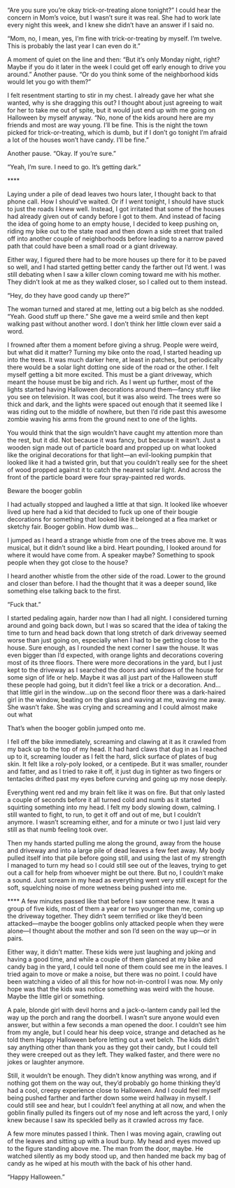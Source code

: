 “Are you sure you’re okay trick-or-treating alone tonight?”  I could hear the concern in Mom’s voice, but I wasn’t sure it was real.  She had to work late every night this week, and I knew she didn’t have an answer if I said no.

“Mom, no, I mean, yes, I’m fine with trick-or-treating by myself.  I’m twelve.  This is probably the last year I can even do it.”

A moment of quiet on the line and then:  “But it’s only Monday night, right?  Maybe if you do it later in the week I could get off early enough to drive you around.”  Another pause.  “Or do you think some of the neighborhood kids would let you go with them?”

I felt resentment starting to stir in my chest.  I already gave her what she wanted, why is she dragging this out?  I thought about just agreeing to wait for her to take me out of spite, but it would just end up with me going on Halloween by myself anyway.  “No, none of the kids around here are my friends and most are way young.  I’ll be fine.  This is the night the town picked for trick-or-treating, which is dumb, but if I don’t go tonight I’m afraid a lot of the houses won’t have candy.  I’ll be fine.”

Another pause.  “Okay.  If you’re sure.”

“Yeah, I’m sure.  I need to go.  It’s getting dark.”

\*\*\*\* 

Laying under a pile of dead leaves two hours later, I thought back to that phone call.  How I should’ve waited.  Or if I went tonight, I should have stuck to just the roads I knew well.  Instead, I got irritated that some of the houses had already given out of candy before I got to them.  And instead of facing the idea of going home to an empty house, I decided to keep pushing on, riding my bike out to the state road and then down a side street that trailed off into another couple of neighborhoods before leading to a narrow paved path that could have been a small road or a giant driveway.

Either way, I figured there had to be more houses up there for it to be paved so well, and I had started getting better candy the farther out I’d went.  I was still debating when I saw a killer clown coming toward me with his mother.  They didn’t look at me as they walked closer, so I called out to them instead.

“Hey, do they have good candy up there?”

The woman turned and stared at me, letting out a big belch as she nodded.  “Yeah.  Good stuff up there.”  She gave me a weird smile and then kept walking past without another word.  I don’t think her little clown ever said a word.

I frowned after them a moment before giving a shrug.  People were weird, but what did it matter?  Turning my bike onto the road, I started heading up into the trees.  It was much darker here, at least in patches, but periodically there would be a solar light dotting one side of the road or the other.  I felt myself getting a bit more excited.  This must be a giant driveway, which meant the house must be big and rich.  As I went up further, most of the lights started having Halloween decorations around them—fancy stuff like you see on television.  It was cool, but it was also weird.  The trees were so thick and dark, and the lights were spaced out enough that it seemed like I was riding out to the middle of nowhere, but then I’d ride past this awesome zombie waving his arms from the ground next to one of the lights.

You would think that the sign wouldn’t have caught my attention more than the rest, but it did.  Not because it was fancy, but because it wasn’t.  Just a wooden sign made out of particle board and propped up on what looked like the original decorations for that light—an evil-looking pumpkin that looked like it had a twisted grin, but that you couldn’t really see for the sheet of wood propped against it to catch the nearest solar light.  And across the front of the particle board were four spray-painted red words.

Beware the booger goblin

I had actually stopped and laughed a little at that sign.  It looked like whoever lived up here had a kid that decided to fuck up one of their bougie decorations for something that looked like it belonged at a flea market or sketchy fair.  Booger goblin.  How dumb was…

I jumped as I heard a strange whistle from one of the trees above me.  It was musical, but it didn’t sound like a bird.  Heart pounding, I looked around for where it would have come from.  A speaker maybe?  Something to spook people when they got close to the house?

I heard another whistle from the other side of the road.  Lower to the ground and closer than before.  I had the thought that it was a deeper sound, like something else talking back to the first.

“Fuck that.”

I started pedaling again, harder now than I had all night.  I considered turning around and going back down, but I was so scared that the idea of taking the time to turn and head back down that long stretch of dark driveway seemed worse than just going on, especially when I had to be getting close to the house.  Sure enough, as I rounded the next corner I saw the house.  It was even bigger than I’d expected, with orange lights and decorations covering most of its three floors.  There were more decorations in the yard, but I just kept to the driveway as I searched the doors and windows of the house for some sign of life or help.  Maybe it was all just part of the Halloween stuff these people had going, but it didn’t feel like a trick or a decoration.  And…that little girl in the window…up on the second floor there was a dark-haired girl in the window, beating on the glass and waving at me, waving me away.  She wasn’t fake.  She was crying and screaming and I could almost make out what

That’s when the booger goblin jumped onto me.

I fell off the bike immediately, screaming and clawing at it as it crawled from my back up to the top of my head.  It had hard claws that dug in as I reached up to it, screaming louder as I felt the hard, slick surface of plates of bug skin.  It felt like a roly-poly looked, or a centipede.  But it was smaller, rounder and fatter, and as I tried to rake it off, it just dug in tighter as two fingers or tentacles drifted past my eyes before curving and going up my nose deeply.

Everything went red and my brain felt like it was on fire.  But that only lasted a couple of seconds before it all turned cold and numb as it started squirting something into my head.  I felt my body slowing down, calming.  I still wanted to fight, to run, to get it off and out of me, but I couldn’t anymore.  I wasn’t screaming either, and for a minute or two I just laid very still as that numb feeling took over.

Then my hands started pulling me along the ground, away from the house and driveway and into a large pile of dead leaves a few feet away.  My body pulled itself into that pile before going still, and using the last of my strength I managed to turn my head so I could still see out of the leaves, trying to get out a call for help from whoever might be out there.  But no, I couldn’t make a sound.  Just scream in my head as everything went very still except for the soft, squelching noise of more wetness being pushed into me.

\*\*\*\* 
A few minutes passed like that before I saw someone new.  It was a group of five kids, most of them a year or two younger than me, coming up the driveway together.  They didn’t seem terrified or like they’d been attacked—maybe the booger goblins only attacked people when they were alone—I thought about the mother and son I’d seen on the way up—or in pairs.

Either way, it didn’t matter.  These kids were just laughing and joking and having a good time, and while a couple of them glanced at my bike and candy bag in the yard, I could tell none of them could see me in the leaves.  I tried again to move or make a noise, but there was no point.  I could have been watching a video of all this for how not-in-control I was now.  My only hope was that the kids was notice something was weird with the house.  Maybe the little girl or something.

A pale, blonde girl with devil horns and a jack-o-lantern candy pail led the way up the porch and rang the doorbell.  I wasn’t sure anyone would even answer, but within a few seconds a man opened the door.  I couldn’t see him from my angle, but I could hear his deep voice, strange and detached as he told them Happy Halloween before letting out a wet belch.  The kids didn’t say anything other than thank you as they got their candy, but I could tell they were creeped out as they left.  They walked faster, and there were no jokes or laughter anymore.  

Still, it wouldn’t be enough.  They didn’t know anything was wrong, and if nothing got them on the way out, they’d probably go home thinking they’d had a cool, creepy experience close to Halloween.  And I could feel myself being pushed farther and farther down some weird hallway in myself.  I could still see and hear, but I couldn’t feel anything at all now, and when the goblin finally pulled its fingers out of my nose and left across the yard, I only knew because I saw its speckled belly as it crawled across my face.

A few more minutes passed I think.  Then I was moving again, crawling out of the leaves and sitting up with a loud burp.  My head and eyes moved up to the figure standing above me.  The man from the door, maybe.  He watched silently as my body stood up, and then handed me back my bag of candy as he wiped at his mouth with the back of his other hand.

“Happy Halloween.”
